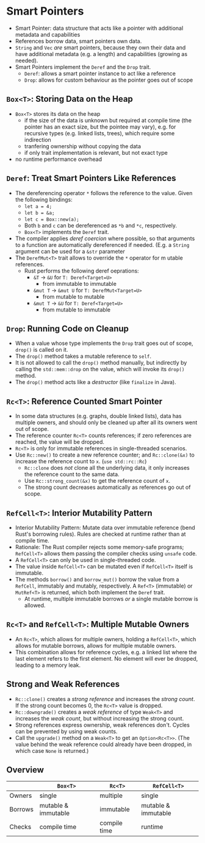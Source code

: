 # Smart Pointers

- Smart Pointer: data structure that acts like a pointer with additional
  metadata and capabilities
- References borrow data, smart pointers own data.
- `String` and `Vec` _are_ smart pointers, because they own their data and have
  additional metadata (e.g. a length) and capabilities (growing as needed).
- Smart Pointers implement the `Deref` and the `Drop` trait.
    - `Deref`: allows a smart pointer instance to act like a reference
    - `Drop`: allows for custom behaviour as the pointer goes out of scope

## `Box<T>`: Storing Data on the Heap

- `Box<T>` stores its data on the heap
    - if the size of the data is unknown but required at compile time (the
      pointer has an exact size, but the pointee may vary), e.g. for recursive
      types (e.g. linked lists, trees), which require some indirection
    - tranfering ownership without copying the data
    - if only trait implementation is relevant, but not exact type
- no runtime performance overhead

## `Deref`: Treat Smart Pointers Like References

- The dereferencing operator `*` follows the reference to the value. Given the
  following bindings:
    - `let a = 4;`
    - `let b = &a;`
    - `let c = Box::new(a);`
    - Both `b` and `c` can be dereferenced as `*b` and `*c`, respectively.
    - `Box<T>` implements the `Deref` trait.
- The compiler applies _deref coercion_ where possible, so that arguments to a
  function are automatically dereferenced if needed. (E.g. a `String` argument
  can be used for a `&str` parameter
- The `DerefMut<T>` trait allows to override the `*` operator for m utable
  references.
    - Rust performs the following deref oeprations:
        - `&T` -> `&U` for `T: Deref<Target=U>`
            - from immutable to immutable
        - `&mut T` -> `&mut U` for `T: DerefMut<Target=U>`
            - from mutable to mutable
        - `&mut T` -> `&U` for `T: Deref<Target=U>`
            - from mutable to immutable

## `Drop`: Running Code on Cleanup

- When a value whose type implements the `Drop` trait goes out of scope,
  `drop()` is called on it.
- The `drop()` method takes a mutable reference to `self`.
- It is not allowed to call the `drop()` method manually, but indirectly by
  calling the `std::mem::drop` on the value, which will invoke its `drop()`
  method.
- The `drop()` method acts like a _destructor_ (like `finalize` in Java).

## `Rc<T>`: Reference Counted Smart Pointer

- In some data structures (e.g. graphs, double linked lists), data has multiple
  owners, and should only be cleaned up after all its owners went out of scope.
- The reference counter `Rc<T>` counts references; if zero references are
  reached, the value will be dropped.
- `Rc<T>` is only for immutable references in single-threaded scenarios.
- Use `Rc::new()` to create a new reference counter; and `Rc::clone(&x)` to
  increase the reference count to `x`. (`use std::rc::Rc`)
    - `Rc::clone` does _not_ clone all the underlying data, it only increases
      the reference count to the same data.
    - Use `Rc::strong_count(&x)` to get the reference count of `x`.
    - The strong count decreases automatically as references go out of scope.

## `RefCell<T>`: Interior Mutability Pattern

- Interior Mutability Pattern: Mutate data over immutable reference (bend Rust's
  borrowing rules). Rules are checked at runtime rather than at compile time.
- Rationale: The Rust compiler rejects some memory-safe programs; `RefCell<T>`
  allows them passing the compiler checks using `unsafe` code.
- A `RefCell<T>` can only be used in single-threaded code.
- The value inside `RefCell<T>` can be mutated even if `RefCell<T>` itself is
  immutable.
- The methods `borrow()` and `borrow_mut()` borrow the value from a `RefCell`,
  immutably and mutably, respectively. A `Ref<T>` (immutable) or `MutRef<T>` is
  returned, which both implement the `Deref` trait.
    - At runtime, multiple immutable borrows _or_ a single mutable borrow is
      allowed.

## `Rc<T>` and `RefCell<T>`: Multiple Mutable Owners

- An `Rc<T>`, which allows for multiple owners, holding a `RefCell<T>`, which
  allows for mutable borrows, allows for multiple mutable owners.
- This combination allows for reference cycles, e.g. a linked list where the
  last element refers to the first element. No element will ever be dropped,
  leading to a memory leak.

## Strong and Weak References

- `Rc::clone()` creates a _strong reference_ and increases the _strong count_.
  If the strong count becomes 0, the `Rc<T>` value is dropped.
- `Rc::downgrade()` creates a _weak reference_ of type `Weak<T>` and increases
  the _weak count_, but without increasing the strong count.
- Strong references express ownership, weak references don't. Cycles can be
  prevented by using weak counts.
- Call the `upgrade()` method on a `Weak<T>` to get an `Option<Rc<T>>`. (The
  value behind the weak reference could already have been dropped, in which case
  `None` is returned.)

## Overview

|         | `Box<T>`            | `Rc<T>`      | `RefCell<T>`        |
|---------|---------------------|--------------|---------------------|
| Owners  | single              | multiple     | single              |
| Borrows | mutable & immutable | immutable    | mutable & immutable |
| Checks  | compile time        | compile time | runtime             |
